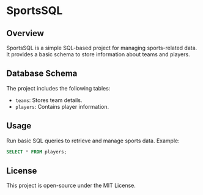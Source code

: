 # SportsSQL

## Overview
SportsSQL is a simple SQL-based project for managing sports-related data. It provides a basic schema to store information about teams and players.

## Database Schema
The project includes the following tables:
- `teams`: Stores team details.
- `players`: Contains player information.

## Usage
Run basic SQL queries to retrieve and manage sports data. Example:
```sql
SELECT * FROM players;
```

## License
This project is open-source under the MIT License.
